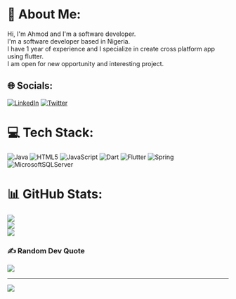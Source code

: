 # 💫 About Me:
Hi, I'm Ahmod and I'm a software developer.  <br>I'm a software developer based in Nigeria.  <br>I have 1 year of experience and I specialize in create cross platform app using flutter.  <br>I am open for new opportunity and interesting project.  <br>


## 🌐 Socials:
[![LinkedIn](https://img.shields.io/badge/LinkedIn-%230077B5.svg?logo=linkedin&logoColor=white)](https://linkedin.com/in/Ahmodiyy) [![Twitter](https://img.shields.io/badge/Twitter-%231DA1F2.svg?logo=Twitter&logoColor=white)](https://twitter.com/Ahmodiyy) 

# 💻 Tech Stack:
![Java](https://img.shields.io/badge/java-%23ED8B00.svg?style=for-the-badge&logo=java&logoColor=white) ![HTML5](https://img.shields.io/badge/html5-%23E34F26.svg?style=for-the-badge&logo=html5&logoColor=white) ![JavaScript](https://img.shields.io/badge/javascript-%23323330.svg?style=for-the-badge&logo=javascript&logoColor=%23F7DF1E) ![Dart](https://img.shields.io/badge/dart-%230175C2.svg?style=for-the-badge&logo=dart&logoColor=white) ![Flutter](https://img.shields.io/badge/Flutter-%2302569B.svg?style=for-the-badge&logo=Flutter&logoColor=white) ![Spring](https://img.shields.io/badge/spring-%236DB33F.svg?style=for-the-badge&logo=spring&logoColor=white) ![MicrosoftSQLServer](https://img.shields.io/badge/Microsoft%20SQL%20Sever-CC2927?style=for-the-badge&logo=microsoft%20sql%20server&logoColor=white)
# 📊 GitHub Stats:
![](https://github-readme-stats.vercel.app/api?username=Ahmodiyy&theme=dark&hide_border=false&include_all_commits=true&count_private=true)<br/>
![](https://github-readme-streak-stats.herokuapp.com/?user=Ahmodiyy&theme=dark&hide_border=false)<br/>
![](https://github-readme-stats.vercel.app/api/top-langs/?username=Ahmodiyy&theme=dark&hide_border=false&include_all_commits=true&count_private=true&layout=compact)

### ✍️ Random Dev Quote
![](https://quotes-github-readme.vercel.app/api?type=horizontal&theme=dark)

---
[![](https://visitcount.itsvg.in/api?id=Ahmodiyy&icon=0&color=0)](https://visitcount.itsvg.in)

